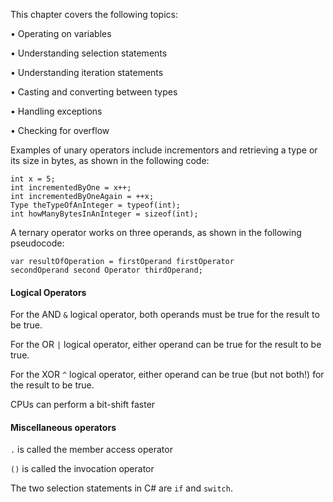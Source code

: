 This chapter covers the following topics:

• Operating on variables

• Understanding selection statements

• Understanding iteration statements

• Casting and converting between types

• Handling exceptions

• Checking for overflow

Examples of unary operators include incrementors and retrieving a type or its size in
bytes, as shown in the following code:

```
int x = 5;
int incrementedByOne = x++;
int incrementedByOneAgain = ++x;
Type theTypeOfAnInteger = typeof(int);
int howManyBytesInAnInteger = sizeof(int);
```

A ternary operator works on three operands, as shown in the following pseudocode:
```
var resultOfOperation = firstOperand firstOperator
secondOperand second Operator thirdOperand;
```

#### Logical Operators

For the AND `&` logical operator, both operands must be true for the result to be true.

For the OR `|` logical operator, either operand can be true for the result to be true.

For the XOR `^` logical operator, either operand can be true (but not both!) for the result to be true.

CPUs can perform a bit-shift faster

#### Miscellaneous operators

`.` is called the member access operator

`()` is called the invocation operator

The two selection statements in C# are `if` and `switch`. 